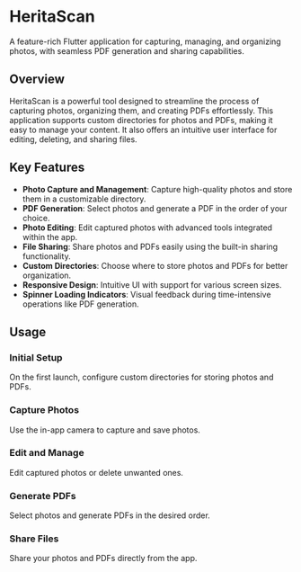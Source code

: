 # HeritaScan

A feature-rich Flutter application for capturing, managing, and organizing photos, with seamless PDF generation and sharing capabilities.

## Overview

HeritaScan is a powerful tool designed to streamline the process of capturing photos, organizing them, and creating PDFs effortlessly. This application supports custom directories for photos and PDFs, making it easy to manage your content. It also offers an intuitive user interface for editing, deleting, and sharing files.

## Key Features

- **Photo Capture and Management**: Capture high-quality photos and store them in a customizable directory.
- **PDF Generation**: Select photos and generate a PDF in the order of your choice.
- **Photo Editing**: Edit captured photos with advanced tools integrated within the app.
- **File Sharing**: Share photos and PDFs easily using the built-in sharing functionality.
- **Custom Directories**: Choose where to store photos and PDFs for better organization.
- **Responsive Design**: Intuitive UI with support for various screen sizes.
- **Spinner Loading Indicators**: Visual feedback during time-intensive operations like PDF generation.

## Usage

### Initial Setup
On the first launch, configure custom directories for storing photos and PDFs.

### Capture Photos
Use the in-app camera to capture and save photos.

### Edit and Manage
Edit captured photos or delete unwanted ones.

### Generate PDFs
Select photos and generate PDFs in the desired order.

### Share Files
Share your photos and PDFs directly from the app.
